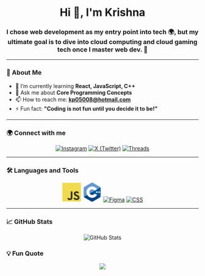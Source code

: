 <h1 align="center">Hi 👋, I'm Krishna</h1>
<h3 align="center">I chose web development as my entry point into tech 🌍, but my ultimate goal is to dive into cloud computing and cloud gaming tech once I master web dev. 🚀</h3>

---

### 🚀 About Me
- 🌱 I’m currently learning **React, JavaScript, C++**
- 💬 Ask me about **Core Programming Concepts**
- 📫 How to reach me: **[kp05008@hotmail.com](mailto:kp05008@hotmail.com)**
- ⚡ Fun fact: **"Coding is not fun until you decide it to be!"**

---

### 🌍 Connect with me
<p align="center">
  <a href="https://instagram.com/mein.krishna.hu" target="_blank"><img src="https://raw.githubusercontent.com/rahuldkjain/github-profile-readme-generator/master/src/images/icons/Social/instagram.svg" alt="Instagram" width="40"/></a>
  <a href="https://x.com/mein_krishna_hu" target="_blank"><img src="https://img.freepik.com/free-vector/new-2023-twitter-logo-x-icon-design_1017-45418.jpg?size=626&ext=jpg" alt="X (Twitter)" width="40"/></a>
  <a href="https://www.threads.net/@mein.krishna.hu?xmt=AQGzEAzoFsrEsdLgwrYMHIC2joUbIsHkZAquSH_dZQ3q1F8" target="_blank"><img src="https://cdn.worldvectorlogo.com/logos/threads.svg" alt="Threads" width="40"/></a>
</p>

---

### 🛠️ Languages and Tools
<p align="center">
  <a href="https://developer.mozilla.org/en-US/docs/Web/JavaScript" target="_blank"><img src="https://raw.githubusercontent.com/devicons/devicon/master/icons/javascript/javascript-original.svg" alt="JavaScript" width="50" height="50"/></a>
  <a href="https://cplusplus.com/" target="_blank"><img src="https://raw.githubusercontent.com/devicons/devicon/master/icons/cplusplus/cplusplus-original.svg" alt="C++" width="50" height="50"/></a>
  <a href="https://www.figma.com/" target="_blank"><img src="https://upload.wikimedia.org/wikipedia/commons/3/33/Figma-logo.svg" alt="Figma" width="50" height="50"/></a>
  <a href="[https://www.css.com/](https://developer.mozilla.org/en-US/docs/Web/CSS)" target="_blank"><img src="https://cdn-icons-png.flaticon.com/512/732/732190.png" alt="CSS" width="50" height="50"/></a>
 
</p>

---

### 📈 GitHub Stats
<p align="center">
  <img src="https://github-readme-stats.vercel.app/api?username=krishna&show_icons=true&theme=radical" alt="GitHub Stats"/>
</p>


### 💡 Fun Quote
<p align="center">
  <img src="https://readme-typing-svg.herokuapp.com?color=%23F7A41D&size=22&center=true&vCenter=true&width=500&height=50&lines=Keep+coding+and+stay+curious!" />
</p>
